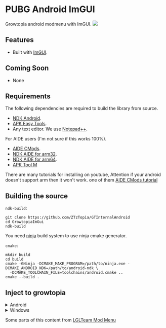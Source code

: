 # PUBG Android ImGUI
Growtopia android modmenu with ImGUI.
![](https://cdn.discordapp.com/attachments/488978346072604682/896775860550533200/unknown.png)

## Features
- Built with [ImGUI](https://github.com/ocornut/imgui).

## Coming Soon
- None

## Requirements
The following dependencies are required to build the library from source.
- [NDK Android](https://developer.android.com/ndk).
- [APK Easy Tools](https://forum.xda-developers.com/android/software-hacking/tool-apk-easy-tool-v1-02-windows-gui-t3333960).
- Any text editor. We use [Notepad++](https://notepad-plus-plus.org/).

For AIDE users (I'm not sure if this works 100%).
- [AIDE CMods](https://secufiles.com/nE9J/AIDE_CMODs_3.2.200108.apk).
- [NDK AIDE for arm32](https://www.mediafire.com/file/62l4gcxqsqtxy20/ndk_arm.tar.gz/file).
- [NDK AIDE for arm64](https://www.mediafire.com/file/w56tbt9pmqxzmpu/ndk_arm64.tar.gz/file).
- [APK Tool M](https://maximoff.su/apktool)

There are many tutorials for installing on youtube, Attention if your android doesn't support arm then it won't work. one of them [AIDE CMods tutorial](https://youtu.be/VYvKEFHSgkg)

## Building the source
`ndk-build`:
```shell
git clone https://github.com/ZTzTopia/GTInternalAndroid
cd GrowtopiaImGui
ndk-build
```

You need [ninja](https://ninja-build.org/) build system to use ninja cmake generator.

`cmake`:
```shell
mkdir build
cd build
cmake -GNinja -DCMAKE_MAKE_PROGRAM=/path/to/ninja.exe -DCMAKE_ANDROID_NDK=/path/to/android-ndk \
  -DCMAKE_TOOLCHAIN_FILE=toolchains/android.cmake ..
cmake --build .
```

## Inject to growtopia
<details>
  <summary markdown="span">Android</summary>
  
  I highly recommend using [APK Tool M](https://maximoff.su/apktool) to decompile the growtopia apk. Or you can get growtopia with edited: [Growtopia Folder](https://bit.ly/2ZanMBy), so you don't need to do the tutorial below. 
  
  #### 1. Antisplit the apk
  If you see a split sign like the picture below then follow these steps:
  
  ![](https://cdn.discordapp.com/attachments/488978346697424907/901407788067069962/unknown.png)
  
  Click the growtopia apk and press antisplit as shown below:
  
  ![](https://cdn.discordapp.com/attachments/488978346697424907/901408001313894480/unknown.png)
  
  Select the apk signature as shown below:
  
  ![](https://cdn.discordapp.com/attachments/488978346697424907/901408621211029534/unknown.png)
  
  And install the growtopia apk.
  
  #### 2. Decompile growtopia apk
  Click the growtopia apk and press decompile as shown below:
  
  ![](https://cdn.discordapp.com/attachments/488978346697424907/901409650090573914/unknown.png)
  
  Do what the image below does:
  
  ![](https://cdn.discordapp.com/attachments/488978346697424907/901409767019409408/unknown.png)
  
  And press go to:
  
  ![](https://cdn.discordapp.com/attachments/488978346697424907/901409975052673054/unknown.png)
  
  #### 3. Add your library to apk
  Copy the library file (.so) from `libs` to the target game. Watch out the folder names, we don't want to mix them up, so make sure to copy our lib file to the correct architecture. Like our armeabi-v7a lib goes to the target games armeabi-v7a folder, arm64-v8a lib goes to the arm64-v8a folder...

  PUTTING THE LIB FILE ON A WRONG ARCHITECTURE LIKE PUTTING ARM64 LIB TO ARMV7 WILL RESULT A CRASH!
  
  Now go to `lib/{arch}`:
  
  ![](https://cdn.discordapp.com/attachments/488978346697424907/901410620933541898/unknown.png)
  
  You can use second tab to copy library file to target game lib:
  
  ![](https://cdn.discordapp.com/attachments/488978346697424907/901410854174613524/unknown.png)
  
  And paste library file to target game lib:
  
  ![](https://cdn.discordapp.com/attachments/488978346697424907/901410915893772328/unknown.png)
  
  #### 4. Load your library
  Now go to `smali/com/rtsoft/growtopia`:
  
  ![](https://cdn.discordapp.com/attachments/488978346697424907/901412534756724756/unknown.png)
  
  and open the `Main.smali` file, Add this code before `const-string v0, "growtopia"`.
  ```smali
  const-string v0, "ModMenu"

  invoke-static {v0}, Ljava/lang/System;->loadLibrary(Ljava/lang/String;)V
  ```
  
  Like the picture below:
  
  ![](https://cdn.discordapp.com/attachments/773831752271527946/896769601218691142/unknown.png)
  
  #### 5. Compiling game apk
  Now compile and sign the apk, and install it on your device. Congrats. You have successfully implemented a mod menu.
  
  ![](https://cdn.discordapp.com/attachments/488978346697424907/901411013793021952/unknown.png)
</details>

<details>
  <summary markdown="span">Windows</summary>
  
  Later ok?
</details>

Some parts of this content from [LGLTeam Mod Menu](https://github.com/LGLTeam/Android-Mod-Menu)
